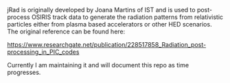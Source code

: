 jRad is originally developed by Joana Martins of IST and is used to post-process OSIRIS track data to generate the radiation patterns
from relativistic particles either from plasma based accelerators or other HED scenarios.  The original reference can be found here:

https://www.researchgate.net/publication/228517858_Radiation_post-processing_in_PIC_codes

Currently I am maintaining it and will document this repo as time progresses.
